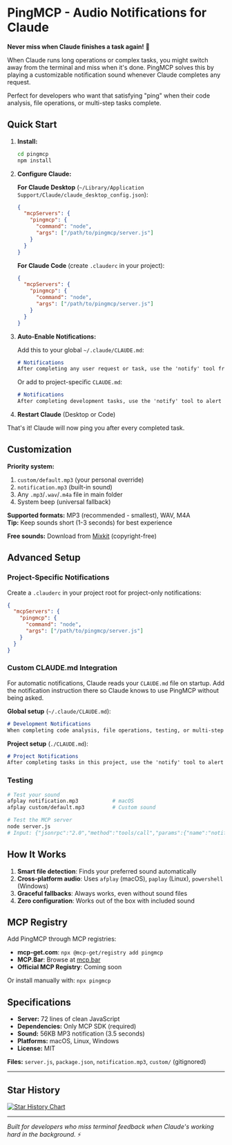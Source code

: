 # PingMCP - Audio Notifications for Claude

**Never miss when Claude finishes a task again!** 🔔

When Claude runs long operations or complex tasks, you might switch away from the terminal and miss when it's done. PingMCP solves this by playing a customizable notification sound whenever Claude completes any request.

Perfect for developers who want that satisfying "ping" when their code analysis, file operations, or multi-step tasks complete.

## Quick Start

1. **Install:**
   ```bash
   cd pingmcp
   npm install
   ```

2. **Configure Claude:**
   
   **For Claude Desktop** (`~/Library/Application Support/Claude/claude_desktop_config.json`):
   ```json
   {
     "mcpServers": {
       "pingmcp": {
         "command": "node",
         "args": ["/path/to/pingmcp/server.js"]
       }
     }
   }
   ```

   **For Claude Code** (create `.clauderc` in your project):
   ```json
   {
     "mcpServers": {
       "pingmcp": {
         "command": "node",
         "args": ["/path/to/pingmcp/server.js"]
       }
     }
   }
   ```

3. **Auto-Enable Notifications:**
   
   Add this to your global `~/.claude/CLAUDE.md`:
   ```markdown
   # Notifications
   After completing any user request or task, use the 'notify' tool from the pingmcp server to alert the user that the response is complete.
   ```
   
   Or add to project-specific `CLAUDE.md`:
   ```markdown
   # Notifications  
   After completing development tasks, use the 'notify' tool to alert the user.
   ```

4. **Restart Claude** (Desktop or Code)

That's it! Claude will now ping you after every completed task.

## Customization

**Priority system:**
1. `custom/default.mp3` (your personal override)
2. `notification.mp3` (built-in sound)  
3. Any `.mp3`/`.wav`/`.m4a` file in main folder
4. System beep (universal fallback)

**Supported formats:** MP3 (recommended - smallest), WAV, M4A  
**Tip:** Keep sounds short (1-3 seconds) for best experience

**Free sounds:** Download from [Mixkit](https://mixkit.co/free-sound-effects/notification/) (copyright-free)

## Advanced Setup

### Project-Specific Notifications
Create a `.clauderc` in your project root for project-only notifications:
```json
{
  "mcpServers": {
    "pingmcp": {
      "command": "node", 
      "args": ["/path/to/pingmcp/server.js"]
    }
  }
}
```

### Custom CLAUDE.md Integration
For automatic notifications, Claude reads your `CLAUDE.md` file on startup. Add the notification instruction there so Claude knows to use PingMCP without being asked.

**Global setup** (`~/.claude/CLAUDE.md`):
```markdown
# Development Notifications
When completing code analysis, file operations, testing, or multi-step development tasks, use the 'notify' tool to alert the user.
```

**Project setup** (`./CLAUDE.md`):
```markdown  
# Project Notifications
After completing tasks in this project, use the 'notify' tool to alert the user that work is ready for review.
```

### Testing

```bash
# Test your sound
afplay notification.mp3           # macOS
afplay custom/default.mp3         # Custom sound

# Test the MCP server
node server.js
# Input: {"jsonrpc":"2.0","method":"tools/call","params":{"name":"notify"},"id":1}
```

## How It Works

1. **Smart file detection**: Finds your preferred sound automatically
2. **Cross-platform audio**: Uses `afplay` (macOS), `paplay` (Linux), `powershell` (Windows)
3. **Graceful fallbacks**: Always works, even without sound files
4. **Zero configuration**: Works out of the box with included sound

## MCP Registry

Add PingMCP through MCP registries:

- **mcp-get.com**: `npx @mcp-get/registry add pingmcp`
- **MCP.Bar**: Browse at [mcp.bar](https://mcp.bar)  
- **Official MCP Registry**: Coming soon

Or install manually with: `npx pingmcp`

## Specifications

- **Server:** 72 lines of clean JavaScript
- **Dependencies:** Only MCP SDK (required)
- **Sound:** 56KB MP3 notification (3.5 seconds)
- **Platforms:** macOS, Linux, Windows
- **License:** MIT

**Files:** `server.js`, `package.json`, `notification.mp3`, `custom/` (gitignored)

---

## Star History

<a href="https://star-history.com/#humanwritten/pingmcp&Date">
 <picture>
   <source media="(prefers-color-scheme: dark)" srcset="https://api.star-history.com/svg?repos=humanwritten/pingmcp&type=Date&theme=dark" />
   <img alt="Star History Chart" src="https://api.star-history.com/svg?repos=humanwritten/pingmcp&type=Date" />
 </picture>
</a>

---

*Built for developers who miss terminal feedback when Claude's working hard in the background.* ⚡